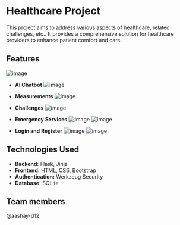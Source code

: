 # Healthcare Project

This project aims to address various aspects of healthcare, related challenges, etc.. It provides a comprehensive solution for healthcare providers to enhance patient comfort and care.

## Features
![image](https://github.com/aashay-d12/LocalhostHack/assets/144098288/a5597bf8-3d58-426d-8e86-699e72286019)

- **AI Chatbot**
  ![image](https://github.com/aashay-d12/LocalhostHack/assets/144098288/608acc22-a6e1-48b3-aab1-6a5a9d51ae9d)

- **Measurements**
  ![image](https://github.com/aashay-d12/LocalhostHack/assets/144098288/184d9746-5b72-405a-ac00-982f98e8a810)

- **Challenges**
  ![image](https://github.com/aashay-d12/LocalhostHack/assets/144098288/2d772535-cfd2-477f-b3a4-037e9faa6afb)

- **Emergency Services**
   ![image](https://github.com/aashay-d12/LocalhostHack/assets/144098288/0022b4f6-3247-497e-bb6a-366ac7e1e781)
 ![image](https://github.com/aashay-d12/LocalhostHack/assets/144098288/c66fc39b-2927-4227-badb-3dee2c05013b)

- **Login and Register**
  ![image](https://github.com/aashay-d12/LocalhostHack/assets/144098288/3e7d5c25-32aa-4c89-9c06-29214ff09eff)
![image](https://github.com/aashay-d12/LocalhostHack/assets/144098288/1205f71f-ce75-4872-a988-aac8422205b9)



## Technologies Used

- **Backend:** Flask, Jinja
- **Frontend:** HTML, CSS, Bootstrap
- **Authentication:** Werkzeug Security
- **Database:** SQLite


## Team members
@aashay-d12


